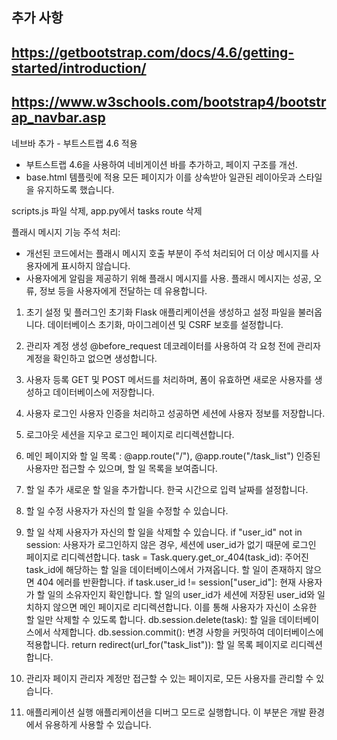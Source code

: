 ## 추가 사항
## https://getbootstrap.com/docs/4.6/getting-started/introduction/
## https://www.w3schools.com/bootstrap4/bootstrap_navbar.asp

네브바 추가 - 부트스트랩 4.6 적용

- 부트스트랩 4.6을 사용하여 네비게이션 바를 추가하고, 페이지 구조를 개선.
- base.html 템플릿에 적용 모든 페이지가 이를 상속받아 일관된 레이아웃과 스타일을 유지하도록 했습니다.

scripts.js 파일 삭제, app.py에서 tasks route 삭제

플래시 메시지 기능 주석 처리:

- 개선된 코드에서는 플래시 메시지 호출 부분이 주석 처리되어 더 이상 메시지를 사용자에게 표시하지 않습니다.
- 사용자에게 알림을 제공하기 위해 플래시 메시지를 사용. 플래시 메시지는 성공, 오류, 정보 등을 사용자에게 전달하는 데 유용합니다.

1. 초기 설정 및 플러그인 초기화
   Flask 애플리케이션을 생성하고 설정 파일을 불러옵니다.
   데이터베이스 초기화, 마이그레이션 및 CSRF 보호를 설정합니다.

2. 관리자 계정 생성
   @before_request 데코레이터를 사용하여 각 요청 전에 관리자 계정을 확인하고 없으면 생성합니다.

3. 사용자 등록
   GET 및 POST 메서드를 처리하며, 폼이 유효하면 새로운 사용자를 생성하고 데이터베이스에 저장합니다.

4. 사용자 로그인
   사용자 인증을 처리하고 성공하면 세션에 사용자 정보를 저장합니다.

5. 로그아웃
   세션을 지우고 로그인 페이지로 리디렉션합니다.

6. 메인 페이지와 할 일 목록 : @app.route("/"), @app.route("/task_list")
   인증된 사용자만 접근할 수 있으며, 할 일 목록을 보여줍니다.

7. 할 일 추가
   새로운 할 일을 추가합니다. 한국 시간으로 입력 날짜를 설정합니다.

8. 할 일 수정
   사용자가 자신의 할 일을 수정할 수 있습니다.

9. 할 일 삭제
   사용자가 자신의 할 일을 삭제할 수 있습니다.
   if "user_id" not in session: 사용자가 로그인하지 않은 경우, 세션에 user_id가 없기 때문에 로그인 페이지로 리디렉션합니다.
   task = Task.query.get_or_404(task_id): 주어진 task_id에 해당하는 할 일을 데이터베이스에서 가져옵니다. 할 일이 존재하지 않으면 404 에러를 반환합니다.
   if task.user_id != session["user_id"]: 현재 사용자가 할 일의 소유자인지 확인합니다. 할 일의 user_id가 세션에 저장된 user_id와 일치하지 않으면 메인 페이지로 리디렉션합니다. 이를 통해 사용자가 자신이 소유한 할 일만 삭제할 수 있도록 합니다.
   db.session.delete(task): 할 일을 데이터베이스에서 삭제합니다.
   db.session.commit(): 변경 사항을 커밋하여 데이터베이스에 적용합니다.
   return redirect(url_for("task_list")): 할 일 목록 페이지로 리디렉션합니다.

10. 관리자 페이지
    관리자 계정만 접근할 수 있는 페이지로, 모든 사용자를 관리할 수 있습니다.

11. 애플리케이션 실행
    애플리케이션을 디버그 모드로 실행합니다. 이 부분은 개발 환경에서 유용하게 사용할 수 있습니다.
